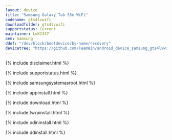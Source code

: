 ```yaml
---
layout: device
title: "Samsung Galaxy Tab S5e WiFi"
codename: gts4lvwifi
downloadfolder: gts4lvwifi
supportstatus: Current
maintainer: LuK1337
oem: Samsung
ddof: "/dev/block/bootdevice/by-name/recovery"
devicetree: "https://github.com/TeamWin/android_device_samsung_gts4lvwifi"
---
```


{% include disclaimer.html %}

{% include supportstatus.html %}

{% include samsungsystemasroot.html %}

{% include appinstall.html %}

{% include download.html %}

{% include twrpinstall.html %}

{% include odininstall.html %}

{% include ddinstall.html %}

